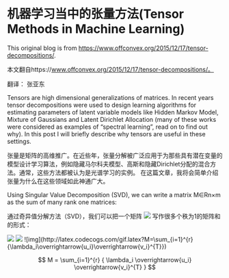 

# 机器学习当中的张量方法(Tensor Methods in Machine Learning)

This original blog is from https://www.offconvex.org/2015/12/17/tensor-decompositions/.

本文翻自https://www.offconvex.org/2015/12/17/tensor-decompositions/。

翻译： 张亚东

Tensors are high dimensional generalizations of matrices.
In recent years tensor decompositions were used to design learning algorithms for estimating parameters of latent variable models like Hidden Markov Model, Mixture of Gaussians and Latent Dirichlet Allocation (many of these works were considered as examples of “spectral learning”, read on to find out why). 
In this post I will briefly describe why tensors are useful in these settings.

张量是矩阵的高维推广。在近些年，张量分解被广泛应用于为那些具有潜在变量的模型设计学习算法，例如隐藏马尔科夫模型、高斯和隐藏Dirichlet分配的混合方法。通常，这些方法都被认为是光谱学习的实例。
在这篇文章，我将会简单介绍张量为什么在这些领域如此神通广大。

Using Singular Value Decomposition (SVD), we can write a matrix M∈Rn×m as the sum of many rank one matrices:

通过奇异值分解方法（SVD），我们可以把一个矩阵 <img src="http://latex.codecogs.com/gif.latex?M\inR_{n\timesm}" />  写作很多个秩为1的矩阵和的形式：

<img src="http://latex.codecogs.com/gif.latex?M\inR_{n\timesm}" />

<img src="http://latex.codecogs.com/gif.latex?M=\sum_{i=1}^{r}{\lambda_i\overrightarrow{u_i}\overrightarrow{v_i}^{T}}" />
 ![img](http://latex.codecogs.com/gif.latex?M=\sum_{i=1}^{r}{\lambda_i\overrightarrow{u_i}\overrightarrow{v_i}^{T}})

$$  M = \sum_{i=1}^{r} { \lambda_i \overrightarrow{u_i} \overrightarrow{v_i}^{T} } $$

